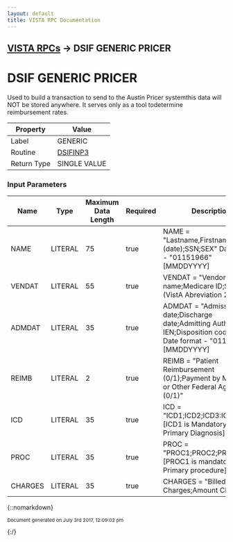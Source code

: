 ```yaml
---
layout: default
title: VISTA RPC Documentation
---
```


## [VISTA RPCs](TableOfContents) &#8594; DSIF GENERIC PRICER
# DSIF GENERIC PRICER

Used to build a transaction to send to the Austin Pricer systemthis data will NOT be stored anywhere. It serves only as a tool todetermine reimbursement rates.  

Property | Value
--- | ---
Label | GENERIC
Routine | [DSIFINP3](http://code.osehra.org/dox/Routine_DSIFINP3_source.html)
Return Type | SINGLE VALUE


### Input Parameters

Name | Type | Maximum Data Length | Required | Description
--- | --- | --- | --- | ---
NAME | LITERAL | 75 | true | NAME &#x3D; &quot;Lastname,Firstname MI;DOB (date);SSN;SEX&quot;     Date format - &quot;01151966&quot; [MMDDYYYY]
VENDAT | LITERAL | 55 | true | VENDAT &#x3D; &quot;Vendor name;Medicare ID;State (VistA Abreviation 2 Alpha)&quot;
ADMDAT | LITERAL | 35 | true | ADMDAT &#x3D; &quot;Admission date;Discharge date;Admitting Authority IEN;Disposition code IEN&quot;  Date format - &quot;01151966&quot; [MMDDYYYY]
REIMB | LITERAL | 2 | true | REIMB &#x3D; &quot;Patient Reimbursement (0/1);Payment by Medicare or Other Federal Agency (0/1)&quot;
ICD | LITERAL | 35 | true | ICD &#x3D; &quot;ICD1;ICD2;ICD3:ICD4;ICD5&quot; [ICD1 is Mandatory - Primary Diagnosis]
PROC | LITERAL | 35 | true | PROC &#x3D; &quot;PROC1;PROC2;PROC3&quot;  [PROC1 is mandatory, Primary procedure]
CHARGES | LITERAL | 35 | true | CHARGES &#x3D; &quot;Billed Charges;Amount Claimed&quot;



{::nomarkdown} <br/><p style="font-size: 11px">Document generated on July 3rd 2017, 12:09:02 pm</p>{:/}